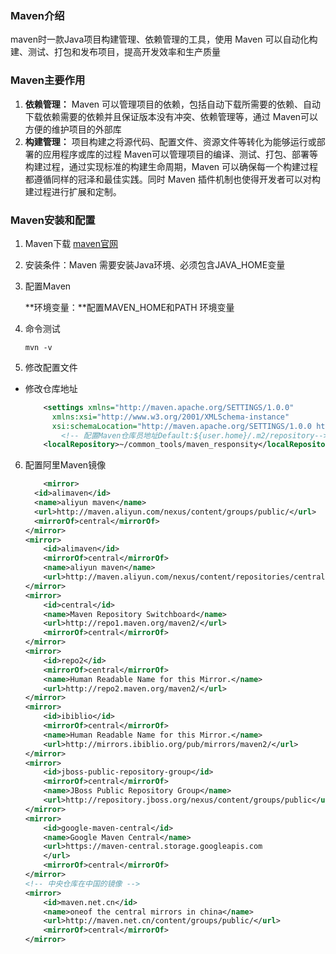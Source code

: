 ### Maven介绍
maven时一款Java项目构建管理、依赖管理的工具，使用 Maven 可以自动化构建、测试、打包和发布项目，提高开发效率和生产质量
### Maven主要作用
1. **依赖管理：**
   Maven 可以管理项目的依赖，包括自动下载所需要的依赖、自动下载依赖需要的依赖并且保证版本没有冲突、依赖管理等，通过 Maven可以方便的维护项目的外部库
2. **构建管理：**
    项目构建之将源代码、配置文件、资源文件等转化为能够运行或部署的应用程序或库的过程
    Maven可以管理项目的编译、测试、打包、部署等构建过程，通过实现标准的构建生命周期，Maven 可以确保每一个构建过程都遵循同样的冠泽和最佳实践。同时 Maven 插件机制也使得开发者可以对构建过程进行扩展和定制。

 ### Maven安装和配置
 1. Maven下载
[maven官网](https://maven.apache.org/)
2. 安装条件：Maven 需要安装Java环境、必须包含JAVA_HOME变量
3. 配置Maven
   
   **环境变量：**配置MAVEN_HOME和PATH 环境变量

4. 命令测试
   ```shell
   mvn -v
   ```
5. 修改配置文件
  - 修改仓库地址
    ```xml
        <settings xmlns="http://maven.apache.org/SETTINGS/1.0.0"
          xmlns:xsi="http://www.w3.org/2001/XMLSchema-instance"
          xsi:schemaLocation="http://maven.apache.org/SETTINGS/1.0.0 http://maven.apache.org/xsd/settings-1.0.0.xsd">
            <!-- 配置Maven仓库员地址Default:${user.home}/.m2/repository-->   
        <localRepository>~/common_tools/maven_responsity</localRepository>

    ```
  6. 配置阿里Maven镜像
        ```xml
            <mirror>
		  <id>alimaven</id>
		  <name>aliyun maven</name>
		  <url>http://maven.aliyun.com/nexus/content/groups/public/</url>
		  <mirrorOf>central</mirrorOf>        
		</mirror>
		<mirror>
            <id>alimaven</id>
            <mirrorOf>central</mirrorOf>
            <name>aliyun maven</name>
            <url>http://maven.aliyun.com/nexus/content/repositories/central/</url>
        </mirror>
        <mirror>
            <id>central</id>
            <name>Maven Repository Switchboard</name>
            <url>http://repo1.maven.org/maven2/</url>
            <mirrorOf>central</mirrorOf>
        </mirror>
        <mirror>
            <id>repo2</id>
            <mirrorOf>central</mirrorOf>
            <name>Human Readable Name for this Mirror.</name>
            <url>http://repo2.maven.org/maven2/</url>
        </mirror>
        <mirror>
            <id>ibiblio</id>
            <mirrorOf>central</mirrorOf>
            <name>Human Readable Name for this Mirror.</name>
            <url>http://mirrors.ibiblio.org/pub/mirrors/maven2/</url>
        </mirror>
        <mirror>
            <id>jboss-public-repository-group</id>
            <mirrorOf>central</mirrorOf>
            <name>JBoss Public Repository Group</name>
            <url>http://repository.jboss.org/nexus/content/groups/public</url>
        </mirror>
        <mirror>
            <id>google-maven-central</id>
            <name>Google Maven Central</name>
            <url>https://maven-central.storage.googleapis.com
            </url>
            <mirrorOf>central</mirrorOf>
        </mirror>
        <!-- 中央仓库在中国的镜像 -->
        <mirror>
            <id>maven.net.cn</id>
            <name>oneof the central mirrors in china</name>
            <url>http://maven.net.cn/content/groups/public/</url>
            <mirrorOf>central</mirrorOf>
		</mirror>
        ```
    